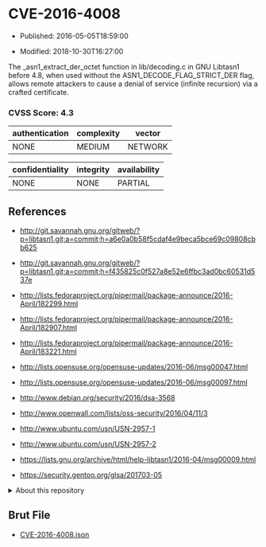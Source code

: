 # CVE-2016-4008

- Published: 2016-05-05T18:59:00

- Modified: 2018-10-30T16:27:00

The _asn1_extract_der_octet function in lib/decoding.c in GNU Libtasn1 before 4.8, when used without the ASN1_DECODE_FLAG_STRICT_DER flag, allows remote attackers to cause a denial of service (infinite recursion) via a crafted certificate.

### CVSS Score: **4.3**

| authentication | complexity | vector |
| --- | --- | --- |
| NONE | MEDIUM | NETWORK |

| confidentiality | integrity | availability |
| --- | --- | --- |
| NONE | NONE | PARTIAL |

## References

* http://git.savannah.gnu.org/gitweb/?p=libtasn1.git;a=commit;h=a6e0a0b58f5cdaf4e9beca5bce69c09808cbb625

* http://git.savannah.gnu.org/gitweb/?p=libtasn1.git;a=commit;h=f435825c0f527a8e52e6ffbc3ad0bc60531d537e

* http://lists.fedoraproject.org/pipermail/package-announce/2016-April/182299.html

* http://lists.fedoraproject.org/pipermail/package-announce/2016-April/182907.html

* http://lists.fedoraproject.org/pipermail/package-announce/2016-April/183221.html

* http://lists.opensuse.org/opensuse-updates/2016-06/msg00047.html

* http://lists.opensuse.org/opensuse-updates/2016-06/msg00097.html

* http://www.debian.org/security/2016/dsa-3568

* http://www.openwall.com/lists/oss-security/2016/04/11/3

* http://www.ubuntu.com/usn/USN-2957-1

* http://www.ubuntu.com/usn/USN-2957-2

* https://lists.gnu.org/archive/html/help-libtasn1/2016-04/msg00009.html

* https://security.gentoo.org/glsa/201703-05

<details>
<summary>About this repository</summary> 

  This repository is part of the project [Live Hack CVE](https://github.com/Live-Hack-CVE). Main website can be found [www.live-hack.org](https://www.live-hack.org) 
  
  Made by [Sn0wAlice](https://github.com/Sn0wAlice) for the people that care about security and need to have a feed of the latest CVEs. Hope you enjoy it, don't forget to star the repo and follow me on [Twitter](https://twitter.com/Sn0wAlice) and [Github](https://github.com/Sn0wAlice). And that is my [personnal website](https://www.alice-snow.me/)

  - [Home Page](https://github.com/Live-Hack-CVE)
  - [Framework](https://github.com/Live-Hack-CVE/cve-framework)
  - [CVE database](https://github.com/Live-Hack-CVE/full_database)
  - [Changelog](https://github.com/Live-Hack-CVE/Changelog)
</details>

## Brut File

* [CVE-2016-4008.json](https://raw.githubusercontent.com/Live-Hack-CVE/full_database/main/cves/2016/CVE-2016-4008.json)

